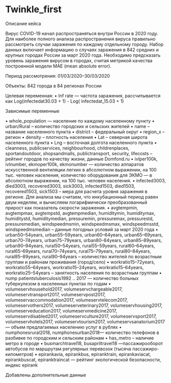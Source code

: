 # Twinkle_first


Описание кейса

Вирус COVID-19 начал распространяться внутри России в 2020 году. Для наиболее полного анализа распространения вируса правильно рассмотреть случаи заражения по каждому отдельному городу. Набор данных включает информацию о случаях заражения в 842 средних и крупных городах России за март 2020 года. Необходимо предсказать уровень заражения вирусом в городах, считая метрикой качества построенной модели MAE (mean absolute error).

Период рассмотрения: 01/03/2020–30/03/2020

Объекты: 842 города в 84 регионах России

Целевая переменная: 
•	Inf rate — частота заражения, рассчитывается как Log(infectedat30.03 + 1) - Log( infectedat_15.03 + 1)

Зависимые переменные

•	whole_population — население по каждому населенному пункту
•	urban/Rural – количество городских и сельских жителей
•	name – название населенного пункта
•	district – федеральный округ
•	region_x – регион
•	density – плотность населения
•	Lat – северная широта населенного пункта
•	Lng – восточная долгота населенного пункта
•	cleanness, publicservices, neighbourhood, childrenplaces, sportandoutdoor, shopsandmalls, publictransport, security, lifecosts – рейтинг городов по качеству жизни, данные Domfond.ru
•	ivlper100k, ivlnumber, ekmoper100k, ekmonumber — количество аппаратов искусственной вентиляции легких в абсолютном выражении, на 100 тыс. человек населения, количество оборудования для ЭКМО — в абсолютном выражении, на 100 тыс. человек населения.
•	infected3003, died3003, recovered3003, sick3003, infected1503, died1503, recovered1503, sick1503 – мера для расчета уровня заражения в регионе. Для анализа мы считаем, что инкубационный период равен двум неделям, и вычисляем логарифмически преобразованный прирост как показатель скорости заражения.
•	avgtempmin, avgtempmax, avgtempstd, avgtempmedian,
humiditymin, humiditymax, humiditystd, humiditymedian,
pressuremin, pressuremax, pressurestd, pressuremedian,
windspeedmsmin, windspeedmsmax, windspeedmsstd, windspeedmsmedian – данные погодных условий за март 2020 года
•	urban50–54years, urban55–59years, urban60–64years,
urban65–69years, urban70–74years, urban75–79years,
urban80–84years, urban85–89years, urban90–94years,
rural50–54years, rural55–59years, rural60–64years,
rural65–69years, rural70–74years, rural75–79years,
rural80–84years, rural85–89years, rural90–94years – количество жителей по возрастным группам и районам проживания (город/село) 
•	workratio15–72years, workratio55–64years, workratio15–24years, workratio15–64years, workratio25–54years – занятность населения по возрастным группам 
•	nump patientstuberculosis1992 .. 2017 — количество больных туберкулезом в населенных пунктах по годам 
•	volumeservhousehold2017, volumeservchargeable2017, volumeservtransport2017, volumeservpost2017, volumeservaccommodation2017, volumeservtelecom2017, volumeservothers2017, volumeserveterinary2017, volumeservhousing2017, volumeserveducation2017, volumeservmedicine2017, volumeservdisabled2017, volumeservculture2017, volumeservsport2017, volumeservhotels2017, volumeservtourism2017, volumeservsanatorium2017 — объем предлагаемых населению услуг в рублях 
•	numphonesrural2018, numphonesurban2018— количество телефонов в разбивке по городским и сельским районам
•	has_metro – наличие метро в городе
•	busmarchtravel18, busapriltravel18 —пассажирооборот автобусов по маршрутам регулярных перевозок (тысяча пассажиро-километров)
•	epirankavia, epirankbus, epiranktrain, epirankaviacat, epirankbuscat, epiranktraincat — рейтинг экологической безопасности, индекс epirank

Добавлены дополнительные данные
